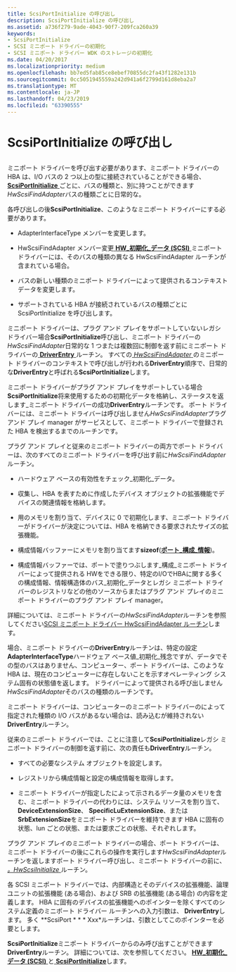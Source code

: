 ```yaml
---
title: ScsiPortInitialize の呼び出し
description: ScsiPortInitialize の呼び出し
ms.assetid: a736f279-9ade-4043-90f7-209fca260a39
keywords:
- ScsiPortInitialize
- SCSI ミニポート ドライバーの初期化
- SCSI ミニポート ドライバー WDK のストレージの初期化
ms.date: 04/20/2017
ms.localizationpriority: medium
ms.openlocfilehash: bb7ed5fab85ce8ebef70855dc2fa43f1282e131b
ms.sourcegitcommit: 0cc5051945559a242d941a6f2799d161d8eba2a7
ms.translationtype: MT
ms.contentlocale: ja-JP
ms.lasthandoff: 04/23/2019
ms.locfileid: "63390555"
---
```

# <a name="calling-scsiportinitialize"></a>ScsiPortInitialize の呼び出し


## <span id="ddk_calling_scsiportinitialize_kg"></span><span id="DDK_CALLING_SCSIPORTINITIALIZE_KG"></span>


ミニポート ドライバーを呼び出す必要があります、ミニポート ドライバーの HBA は、I/O バスの 2 つ以上の型に接続されていることができる場合、 [ **ScsiPortInitialize** ](https://msdn.microsoft.com/library/windows/hardware/ff564645)ごとに、バスの種類と、別に持つことができます*HwScsiFindAdapter*バスの種類ごとに日常的な。

各呼び出しの後**ScsiPortInitialize**、このようなミニポート ドライバーにする必要があります。

-   AdapterInterfaceType メンバーを変更します。

-   HwScsiFindAdapter メンバー変更[ **HW\_初期化\_データ (SCSI)** ](https://msdn.microsoft.com/library/windows/hardware/ff557456)ミニポート ドライバーには、そのバスの種類の異なる HwScsiFindAdapter ルーチンが含まれている場合。

-   バスの新しい種類のミニポート ドライバーによって提供されるコンテキスト データを変更します。

-   サポートされている HBA が接続されているバスの種類ごとに ScsiPortInitialize を呼び出します。

ミニポート ドライバーは、プラグ アンド プレイをサポートしていないレガシ ドライバー場合**ScsiPortInitialize**呼び出し、ミニポート ドライバーの*HwScsiFindAdapter*日常的な 1 つまたは複数回に制御を返す前にミニポート ドライバーの[ **DriverEntry** ](https://msdn.microsoft.com/library/windows/hardware/ff552654)ルーチン。 すべての[ *HwScsiFindAdapter* ](https://msdn.microsoft.com/library/windows/hardware/ff557300)のミニポート ドライバーのコンテキストで呼び出しが行われる**DriverEntry**順序で、日常的な**DriverEntry**と呼ばれる**ScsiPortInitialize**します。

ミニポート ドライバーがプラグ アンド プレイをサポートしている場合**ScsiPortInitialize**将来使用するための初期化データを格納し、ステータスを返します\_ミニポート ドライバーの成功**DriverEntry**ルーチンです。 ポート ドライバーには、ミニポート ドライバーは呼び出しません*HwScsiFindAdapter*プラグ アンド プレイ manager がサービスとして、ミニポート ドライバーで登録された HBA を検出するまでのルーチンです。

プラグ アンド プレイと従来のミニポート ドライバーの両方でポート ドライバーは、次のすべてのミニポート ドライバーを呼び出す前に*HwScsiFindAdapter*ルーチン。

-   ハードウェア ベースの有効性をチェック\_初期化\_データ。

-   収集し、HBA を表すために作成したデバイス オブジェクトの拡張機能でデバイスの関連情報を格納します。

-   用のメモリを割り当て、デバイスに 0 で初期化します、ミニポート ドライバーがドライバーが決定については、HBA を格納できる要求されたサイズの拡張機能。

-   構成情報バッファーにメモリを割り当てます**sizeof**([**ポート\_構成\_情報**](https://msdn.microsoft.com/library/windows/hardware/ff563900))。

-   構成情報バッファーでは、ポートで塗りつぶします\_構成\_ミニポート ドライバーによって提供される HWをできる限り、特定のI/OでHBAに関する多くの構成情報、情報構造体のバス\_初期化\_データとレガシ ミニポート ドライバーのレジストリなどの他のソースからまたはプラグ アンド プレイのミニポート ドライバーのプラグ アンド プレイ manager。

詳細については、ミニポート ドライバーの*HwScsiFindAdapter*ルーチンを参照してください[SCSI ミニポート ドライバー HwScsiFindAdapter ルーチン](scsi-miniport-driver-s-hwscsifindadapter-routine.md)します。

場合、ミニポート ドライバーの**DriverEntry**ルーチンは、特定の設定**AdapterInterfaceType**ハードウェア ベース値\_初期化\_残念ですが、データでその型のバスはありません、コンピューター、ポート ドライバーは、このような HBA は、現在のコンピューターに存在しないことを示すオペレーティング システム固有の状態値を返します。 ドライバーによって提供される呼び出しません*HwScsiFindAdapter*そのバスの種類のルーチンです。

ミニポート ドライバーは、コンピューターのミニポート ドライバーのによって指定された種類の I/O バスがあるない場合は、読み込むが維持されない**DriverEntry**ルーチン。

従来のミニポート ドライバーでは、ことに注意して**ScsiPortInitialize**レガシ ミニポート ドライバーの制御を返す前に、次の責任も**DriverEntry**ルーチン。

-   すべての必要なシステム オブジェクトを設定します。

-   レジストリから構成情報と設定の構成情報を取得します。

-   ミニポート ドライバーが指定したによって示されるデータ量のメモリを含む、ミニポート ドライバーの代わりには、システム リソースを割り当て、 **DeviceExtensionSize**、 **SpecificLuExtensionSize**、または**SrbExtensionSize**をミニポート ドライバーを維持できます HBA に固有の状態、lun ごとの状態、または要求ごとの状態、それぞれします。

プラグ アンド プレイのミニポート ドライバーの場合、ポート ドライバーは、ミニポート ドライバーの後にこれらの操作を実行します*HwScsiFindAdapter*ルーチンを返しますポート ドライバー呼び出し、ミニポート ドライバーの前に、 [  *。HwScsiInitialize* ](https://msdn.microsoft.com/library/windows/hardware/ff557302)ルーチン。

各 SCSI ミニポート ドライバーでは、内部構造とそのデバイスの拡張機能、論理ユニットの拡張機能 (ある場合)、および SRB の拡張機能 (ある場合) の内容を定義します。 HBA に固有のデバイスの拡張機能へのポインターを除くすべてのシステム定義のミニポート ドライバー ルーチンへの入力引数は、 **DriverEntry**します。 多く **ScsiPort * * * Xxx*ルーチンは、引数としてこのポインターを必要とします。

**ScsiPortInitialize**ミニポート ドライバーからのみ呼び出すことができます**DriverEntry**ルーチン。 詳細については、次を参照してください。 [ **HW\_初期化\_データ (SCSI)** ](https://msdn.microsoft.com/library/windows/hardware/ff557456)と[ **ScsiPortInitialize**](https://msdn.microsoft.com/library/windows/hardware/ff564645)します。

 

 




